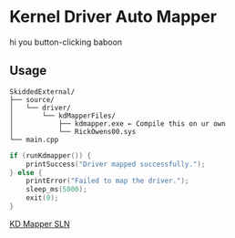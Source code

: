 # Kernel Driver Auto Mapper

hi you button-clicking baboon


## Usage

```
SkiddedExternal/
├── source/
│   └── driver/
│       └── kdMapperFiles/
│           ├── kdmapper.exe ← Compile this on ur own 
│           └── RickOwens00.sys 
└── main.cpp
```

```cpp
if (runKdmapper()) {
    printSuccess("Driver mapped successfully.");
} else {
    printError("Failed to map the driver.");
    sleep_ms(5000);
    exit(0);
}
```

[KD Mapper SLN](https://github.com/TheCruZ/kdmapper)
